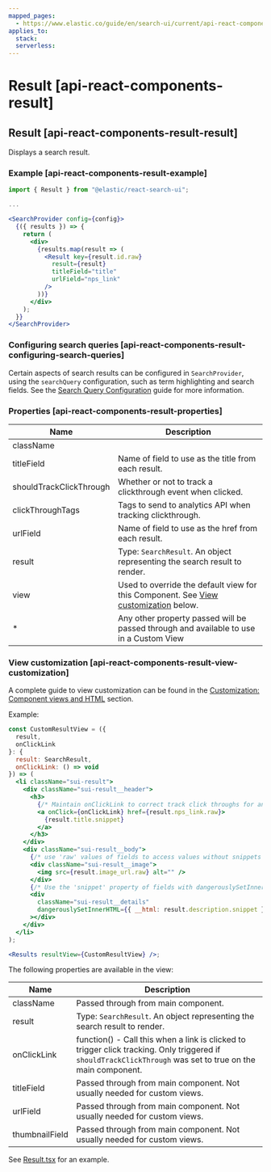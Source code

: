 ```yaml
---
mapped_pages:
  - https://www.elastic.co/guide/en/search-ui/current/api-react-components-result.html
applies_to:
  stack:
  serverless:
---
```


# Result [api-react-components-result]

## Result [api-react-components-result-result]

Displays a search result.

### Example [api-react-components-result-example]

```jsx
import { Result } from "@elastic/react-search-ui";

...

<SearchProvider config={config}>
  {({ results }) => {
    return (
      <div>
        {results.map(result => (
          <Result key={result.id.raw}
            result={result}
            titleField="title"
            urlField="nps_link"
          />
        ))}
      </div>
    );
  }}
</SearchProvider>
```

### Configuring search queries [api-react-components-result-configuring-search-queries]

Certain aspects of search results can be configured in `SearchProvider`, using the `searchQuery` configuration, such as term highlighting and search fields. See the [Search Query Configuration](/reference/api-core-configuration.md#api-core-configuration-search-query-queryconfig) guide for more information.

### Properties [api-react-components-result-properties]

| Name                    | Description                                                                                                                            |
| ----------------------- | -------------------------------------------------------------------------------------------------------------------------------------- |
| className               |                                                                                                                                        |
| titleField              | Name of field to use as the title from each result.                                                                                    |
| shouldTrackClickThrough | Whether or not to track a clickthrough event when clicked.                                                                             |
| clickThroughTags        | Tags to send to analytics API when tracking clickthrough.                                                                              |
| urlField                | Name of field to use as the href from each result.                                                                                     |
| result                  | Type: `SearchResult`. An object representing the search result to render.                                                              |
| view                    | Used to override the default view for this Component. See [View customization](#api-react-components-result-view-customization) below. |
| \*                      | Any other property passed will be passed through and available to use in a Custom View                                                 |

### View customization [api-react-components-result-view-customization]

A complete guide to view customization can be found in the [Customization: Component views and HTML](/reference/basic-usage.md#guides-customizing-styles-and-html-customizing-html) section.

Example:

```jsx
const CustomResultView = ({
  result,
  onClickLink
}: {
  result: SearchResult,
  onClickLink: () => void
}) => (
  <li className="sui-result">
    <div className="sui-result__header">
      <h3>
        {/* Maintain onClickLink to correct track click throughs for analytics*/}
        <a onClick={onClickLink} href={result.nps_link.raw}>
          {result.title.snippet}
        </a>
      </h3>
    </div>
    <div className="sui-result__body">
      {/* use 'raw' values of fields to access values without snippets */}
      <div className="sui-result__image">
        <img src={result.image_url.raw} alt="" />
      </div>
      {/* Use the 'snippet' property of fields with dangerouslySetInnerHtml to render snippets */}
      <div
        className="sui-result__details"
        dangerouslySetInnerHTML={{ __html: result.description.snippet }}
      ></div>
    </div>
  </li>
);

<Results resultView={CustomResultView} />;
```

The following properties are available in the view:

| Name           | Description                                                                                                                                                 |
| -------------- | ----------------------------------------------------------------------------------------------------------------------------------------------------------- |
| className      | Passed through from main component.                                                                                                                         |
| result         | Type: `SearchResult`. An object representing the search result to render.                                                                                   |
| onClickLink    | function() - Call this when a link is clicked to trigger click tracking. Only triggered if `shouldTrackClickThrough` was set to true on the main component. |
| titleField     | Passed through from main component. Not usually needed for custom views.                                                                                    |
| urlField       | Passed through from main component. Not usually needed for custom views.                                                                                    |
| thumbnailField | Passed through from main component. Not usually needed for custom views.                                                                                    |

See [Result.tsx](https://github.com/elastic/search-ui/blob/main/packages/react-search-ui-views/src/Result.tsx) for an example.
